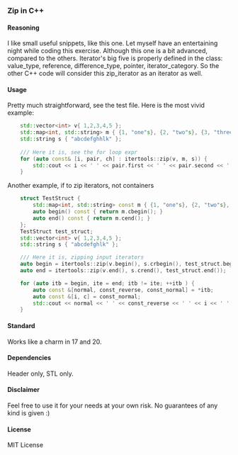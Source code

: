 ### Zip in C++
#### Reasoning
I like small useful snippets, like this one. Let myself have an entertaining night while coding this exercise.
Although this one is a bit advanced, compared to the others. Iterator's big five is properly defined in the class: value_type, reference, difference_type, pointer, iterator_category. So the other C++ code will consider this zip_iterator as an iterator as well.

#### Usage
Pretty much straightforward, see the test file. Here is the most vivid example:
```c++
	std::vector<int> v{ 1,2,3,4,5 };
	std::map<int, std::string> m { {1, "one"s}, {2, "two"s}, {3, "three"s}, };
	std::string s { "abcdefghhlk" };
	
	/// Here it is, see the for loop expr
	for (auto const& [i, pair, ch] : itertools::zip(v, m, s)) {
		std::cout << i << ' ' << pair.first << ' ' << pair.second << ' ' << ch << '\n';
	}
```

Another example, if to zip iterators, not containers

```c++
	struct TestStruct {
		std::map<int, std::string> const m { {1, "one"s}, {2, "two"s}, {3, "three"s}, };
		auto begin() const { return m.cbegin(); }
		auto end() const { return m.cend(); }
	};
	TestStruct test_struct;
	std::vector<int> v{ 1,2,3,4,5 };
	std::string s { "abcdefghlk" };

	/// Here it is, zipping input iterators
	auto begin = itertools::zip(v.begin(), s.crbegin(), test_struct.begin());
	auto end = itertools::zip(v.end(), s.crend(), test_struct.end());

	for (auto itb = begin, ite = end; itb != ite; ++itb ) {
		auto const &[normal, const_reverse, const_normal] = *itb;
		auto const &[i, c] = const_normal;
		std::cout << normal << ' ' << const_reverse << ' ' << i << ' ' << c << '\n';
	}

```

#### Standard
Works like a charm in 17 and 20.

#### Dependencies
Header only, STL only.

#### Disclaimer 
Feel free to use it for your needs at your own risk. No guarantees of any kind is given :)

#### License
MIT License